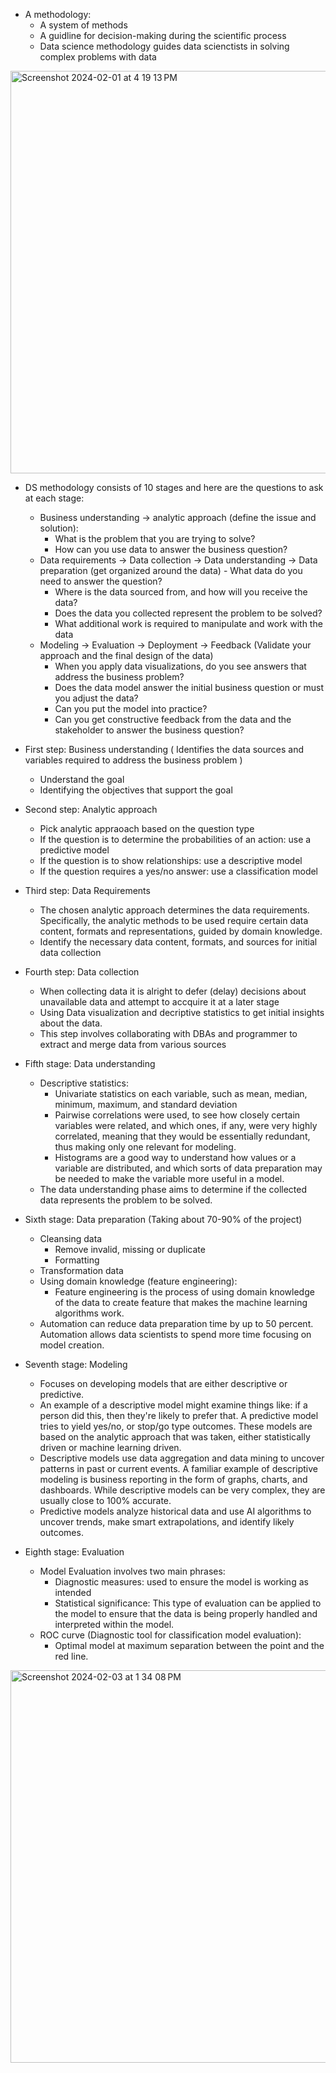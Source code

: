 - A methodology:
	- A system of methods
	- A guidline for decision-making during the scientific process
	- Data science methodology guides data scienctists in solving complex problems with data

<img width="644" alt="Screenshot 2024-02-01 at 4 19 13 PM" src="https://github.com/DuongNg2911/IBM-Data-Science/assets/127082369/7c713688-2c0a-45d8-a516-d996aa45d0f7">

- DS methodology consists of 10 stages and here are the questions to ask at each stage:
	- Business understanding -> analytic approach (define the issue and solution):
 		- What is the problem that you are trying to solve?
	 	- How can you use data to answer the business question?
  - Data requirements -> Data collection -> Data understanding -> Data preparation (get organized around the data)
		- What data do you need to answer the question?
    - Where is the data sourced from, and how will you receive the data?
    - Does the data you collected represent the problem to be solved?
    - What additional work is required to manipulate and work with the data
  - Modeling -> Evaluation -> Deployment -> Feedback (Validate your approach and the final design of the data)
  	- When you apply data visualizations, do you see answers that address the business problem?
   	- Does the data model answer the initial business question or must you adjust the data?
    - Can you put the model into practice?
    - Can you get constructive feedback from the data and the stakeholder to answer the business question?

- First step: Business understanding ( Identifies the data sources and variables required to address the business problem )
  - Understand the goal
  - Identifying the objectives that support the goal

- Second step: Analytic approach
	- Pick analytic appraoach based on the question type
   	- If the question is to determine the probabilities of an action: use a predictive model
   	- If the question is to show relationships: use a descriptive model
   	- If the question requires a yes/no answer: use a classification model
  
- Third step: Data Requirements
	- The chosen analytic approach determines the data requirements. Specifically, the analytic methods to be used require certain data content, formats and representations, guided by domain knowledge.
	- Identify the necessary data content, formats, and sources for initial data collection
 
- Fourth step: Data collection
	- When collecting data it is alright to defer (delay) decisions about unavailable data and attempt to accquire it at a later stage
	- Using Data visualization and decriptive statistics to get initial insights about the data.
 	- This step involves collaborating with DBAs and programmer to extract and merge data from various sources

- Fifth stage: Data understanding
	- Descriptive statistics:
 		- Univariate statistics on each variable, such as mean, median, minimum, maximum, and standard deviation
   		- Pairwise correlations were used, to see how closely certain variables were related, and which ones, if any, were very highly correlated, meaning that they would be essentially redundant, thus making only one relevant for modeling. 
		-  Histograms are a good way to understand how values or a variable are distributed, and which sorts of data preparation may be needed to make the variable more useful in a model.
	- The data understanding phase aims to determine if the collected data represents the problem to be solved.

- Sixth stage: Data preparation (Taking about 70-90% of the project)
	- Cleansing data
   		- Remove invalid, missing or duplicate
  		- Formatting 
   	- Transformation data
   	- Using domain knowledge (feature engineering):
   	  	- Feature engineering is the process of using domain knowledge of the data to create feature that makes the machine learning algorithms work.
   	-  Automation can reduce data preparation time by up to 50 percent. Automation allows data scientists to spend more time focusing on model creation.

- Seventh stage: Modeling
	- Focuses on developing models that are either descriptive or predictive.
	- An example of a descriptive model might examine things like: if a person did this, then they're likely to prefer that. A predictive model tries to yield yes/no, or stop/go type outcomes. These models are based on the analytic approach that was taken, either statistically driven or machine learning driven.
	- Descriptive models use data aggregation and data mining to uncover patterns in past or current events. A familiar example of descriptive modeling is business reporting in the form of graphs, charts, and dashboards. While descriptive models can be very complex, they are usually close to 100% accurate.
	- Predictive models analyze historical data and use AI algorithms to uncover trends, make smart extrapolations, and identify likely outcomes.

- Eighth stage: Evaluation 
  	- Model Evaluation involves two main phrases:
  	  	- Diagnostic measures: used to ensure the model is working as intended
  	  	- Statistical significance: This type of evaluation can be applied to the model to ensure that the data is being properly handled and interpreted within the model.
  	- ROC curve (Diagnostic tool for classification model evaluation):
  	  	- Optimal model at maximum separation between the point and the red line.
<img width="628" alt="Screenshot 2024-02-03 at 1 34 08 PM" src="https://github.com/DuongNg2911/IBM-Data-Science/assets/127082369/8cf2d6cf-5f89-4360-a45e-e5088ff87ac0">

